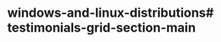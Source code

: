 # windows-and-linux-distributions#   t e s t i m o n i a l s - g r i d - s e c t i o n - m a i n  
 